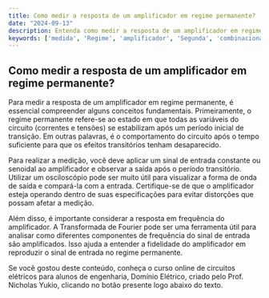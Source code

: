 ```yaml
---
title: Como medir a resposta de um amplificador em regime permanente?
date: "2024-09-13"
description: Entenda como medir a resposta de um amplificador em regime permanente em circuitos elétricos.
keywords: ['medida', 'Regime', 'amplificador', 'Segunda', 'combinacional', 'Conceito', 'Fourier']
---
```


## Como medir a resposta de um amplificador em regime permanente?

Para medir a resposta de um amplificador em regime permanente, é essencial compreender alguns conceitos fundamentais. Primeiramente, o regime permanente refere-se ao estado em que todas as variáveis do circuito (correntes e tensões) se estabilizam após um período inicial de transição. Em outras palavras, é o comportamento do circuito após o tempo suficiente para que os efeitos transitórios tenham desaparecido.

Para realizar a medição, você deve aplicar um sinal de entrada constante ou senoidal ao amplificador e observar a saída após o período transitório. Utilizar um osciloscópio pode ser muito útil para visualizar a forma de onda de saída e compará-la com a entrada. Certifique-se de que o amplificador esteja operando dentro de suas especificações para evitar distorções que possam afetar a medição.

Além disso, é importante considerar a resposta em frequência do amplificador. A Transformada de Fourier pode ser uma ferramenta útil para analisar como diferentes componentes de frequência do sinal de entrada são amplificados. Isso ajuda a entender a fidelidade do amplificador em reproduzir o sinal de entrada no regime permanente.

Se você gostou deste conteúdo, conheça o curso online de circuitos elétricos para alunos de engenharia, Domínio Elétrico, criado pelo Prof. Nicholas Yukio, clicando no botão presente logo abaixo do texto.